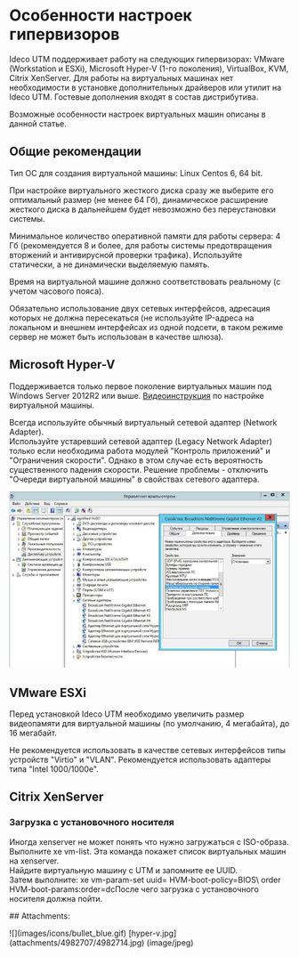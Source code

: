 # Особенности настроек гипервизоров

Ideco UTM поддерживает работу на следующих гипервизорах: VMware \(Workstation и ESXi\), Microsoft Hyper-V \(1-го поколения\), VirtualBox, KVM, Citrix XenServer. Для работы на виртуальных машинах нет необходимости в установке дополнительных драйверов или утилит на Ideco UTM. Гостевые дополнения входят в состав дистрибутива.

Возможные особенности настроек виртуальных машин описаны в данной статье.

## Общие рекомендации

Тип ОС для создания виртуальной машины: Linux Centos 6, 64 bit.

При настройке виртуального жесткого диска сразу же выберите его оптимальный размер \(не менее 64 Гб\), динамическое расширение жесткого диска в дальнейшем будет невозможно без переустановки системы.

Минимальное количество оперативной памяти для работы сервера: 4 Гб \(рекомендуется 8 и более, для работы системы предотвращения вторжений и антивирусной проверки трафика\). Используйте статически, а не динамически выделяемую память.

Время на виртуальной машине должно соответствовать реальному \(с учетом часового пояса\).

Обязательно использование двух сетевых интерфейсов, адресация которых не должна пересекаться \(не используйте IP-адреса на локальном и внешнем интерфейсах из одной подсети, в таком режиме сервер не может быть использован в качестве шлюза\).

## Microsoft Hyper-V

Поддерживается только первое поколение виртуальных машин под Windows Server 2012R2 или выше. [Видеоинструкция](https://youtu.be/dFW_n6dc3B4) по настройке виртуальной машины.

Всегда используйте обычный виртуальный сетевой адаптер \(Network Adapter\).  
Используйте устаревший сетевой адаптер \(Legacy Network Adapter\) только если необходима работа модулей "Контроль приложений" и "Ограничения скорости". Однако в этом случае есть вероятность существенного падения скорости. Решение проблемы - отключить "Очереди виртуальной машины" в свойствах сетевого адаптера.

![](.gitbook/assets/4982714.jpg)

## VMware ESXi

Перед установкой Ideco UTM необходимо увеличить размер видеопамяти для виртуальной машины \(по умолчанию, 4 мегабайта\), до 16 мегабайт.

Не рекомендуется использовать в качестве сетевых интерфейсов типы устройств "Virtio" и "VLAN". Рекомендуется использовать адаптеры типа "Intel 1000/1000e".

## Citrix XenServer

### Загрузка с установочного носителя

Иногда xenserver не может понять что нужно загружаться с ISO-образа.  
Выполните xe vm-list. Эта команда покажет список виртуальных машин на xenserver.  
Найдите виртуальную машину с UTM и запомните ее UUID.  
Затем выполните: xe vm-param-set uuid= HVM-boot-policy=BIOS\ order HVM-boot-params:order=dcПосле чего загрузка с установочного носителя должна пойти.

 \#\# Attachments:

 !\[\]\(images/icons/bullet\_blue.gif\) \[hyper-v.jpg\]\(attachments/4982707/4982714.jpg\) \(image/jpeg\)

